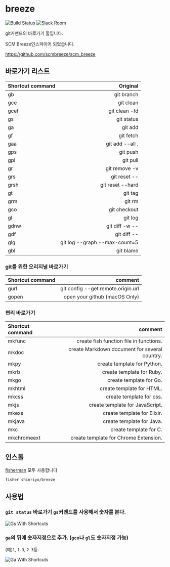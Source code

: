 # breeze

[![Build Status][travis-badge]][travis-link]
[![Slack Room][slack-badge]][slack-link]

git커맨드의 바로가기 툴입니다.

SCM Breeze인스파이어 되었습니다. 

https://github.com/scmbreeze/scm_breeze

## 바로가기 리스트 

| Shortcut command | Original | 
|:-----------|------------:|
| gb | git branch |
| gce | git clean |
| gcef | git clean -fd |
| gs | git status |
| ga | git add |
| gf | git fetch |
| gaa | git add --all . |
| gps | git push |
| gpl | git pull |
| gr | git remove -v |
| grs | git reset -- |
| grsh | git reset --hard |
| gt | git tag |
| grm | git rm |
| gco | git checkout |
| gl | git log |
| gdnw | git diff -w -- |
| gdf | git diff -- |
| glg | git log --graph --max-count=5 |
| gbl | git blame |

### git를 위한 오리지널 바로가기

| Shortcut command | comment |
|:-----------|------------:|
| gurl | git config --get remote.origin.url |  |
| gopen | open your github (macOS Only) |

### 편리 바로가기

| Shortcut command | comment |
|:-----------|------------:|
| mkfunc | create fish function file in functions. |
| mkdoc | create Markdown document for several country. |
| mkpy | create template for Python. |
| mkrb | create template for Ruby. |
| mkgo | create template for Go. |
| mkhtml | create template for HTML. |
| mkcss | create template for css. |
| mkjs | create template for JavaScript. |
| mkexs| create template for Elixir. |
| mkjava | create template for Java. |
| mkc | create template for C. |
| mkchromeext | create template for Chrome Extension. |

## 인스톨 

[fisherman] 모두 사용합니다 

```
fisher shinriyo/breeze
```

## 사용법 

### `git status` 바로가기 `gs`커맨드를 사용해서 숫자를 본다. 

<div class="centered">
<img src="http://i.imgur.com/F3NHal3.png" alt="Gs With Shortcuts" />
</div>

### `ga`의 뒤에 숫자지정으로 추가. (`gco`나 `gl`도 숫자지정 가능) 

(예)`1`, `1-3`, `2 3`등.
<div class="centered">
<img src="http://i.imgur.com/RpspQI2.png" alt="Ga With Shortcuts" />
</div>

[travis-link]: https://travis-ci.org/shinriyo/breeze
[travis-badge]: https://img.shields.io/travis/shinriyo/breeze.svg
[slack-link]: https://fisherman-wharf.herokuapp.com
[slack-badge]: https://fisherman-wharf.herokuapp.com/badge.svg
[fisherman]: https://github.com/fisherman/fisherman
